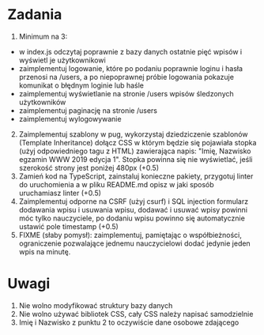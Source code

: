 # Zadania #

1. Minimum na 3: 
  - w index.js odczytaj poprawnie z bazy danych ostatnie pięć wpisów i wyświetl je użytkownikowi
  - zaimplementuj logowanie, które po podaniu poprawnie loginu i hasła przenosi na /users, a po niepoprawnej próbie logowania pokazuje komunikat o błędnym loginie lub haśle
  - zaimplementuj wyświetlanie na stronie /users wpisów śledzonych użytkowników
  - zaimplementuj paginację na stronie /users
  - zaimplementuj wylogowywanie
2. Zaimplementuj szablony w pug, wykorzystaj dziedziczenie szablonów (Template Inheritance) dołącz CSS w którym będzie się pojawiała stopka (użyj odpowiedniego tagu z HTML) zawierająca napis: "Imię, Nazwisko egzamin WWW 2019 edycja 1". Stopka powinna się nie wyświetlać, jeśli szerokość strony jest poniżej 480px (+0.5)
3. Zamień kod na TypeScript, zainstaluj konieczne pakiety, przygotuj linter do uruchomienia a w pliku README.md opisz w jaki sposób uruchamiasz linter (+0.5) 
4. Zaimplementuj odporne na CSRF (użyj csurf) i SQL injection formularz dodawania wpisu i usuwania wpisu, dodawać i usuwać wpisy powinni móc tylko nauczyciele, po dodaniu wpisu powinno się automatycznie ustawić pole timestamp (+0.5)
5. FIXME (słaby pomysł): zaimplementuj, pamiętając o współbieżności, ograniczenie pozwalające jednemu nauczycielowi dodać jedynie jeden wpis na minutę.

# Uwagi #

1. Nie wolno modyfikować struktury bazy danych
2. Nie wolno używać bibliotek CSS, cały CSS należy napisać samodzielnie
3. Imię i Nazwisko z punktu 2 to oczywiście dane osobowe zdającego
